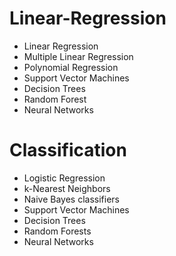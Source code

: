 # Linear-Regression

- Linear Regression
- Multiple Linear Regression
- Polynomial Regression
- Support Vector Machines
- Decision Trees
- Random Forest
- Neural Networks



# Classification

- Logistic Regression 
- k-Nearest Neighbors
- Naive Bayes classifiers
- Support Vector Machines
- Decision Trees
- Random Forests
- Neural Networks
